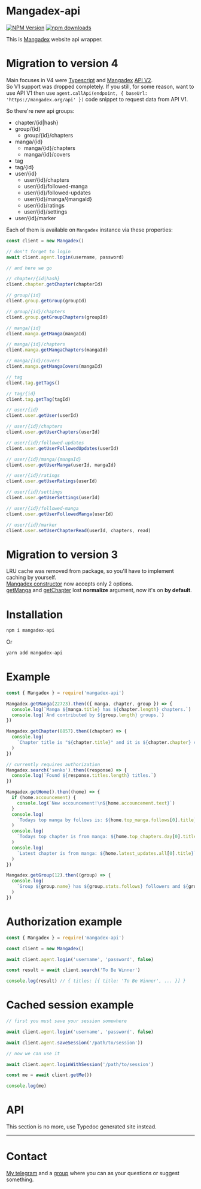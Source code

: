 # Mangadex-api

[![NPM Version](https://img.shields.io/npm/v/mangadex-api.svg?style=flat-square)](https://www.npmjs.com/package/mangadex-api)
[![npm downloads](https://img.shields.io/npm/dm/mangadex-api.svg?style=flat-square)](http://npm-stat.com/charts.html?package=mangadex-api)

This is [Mangadex](https://mangadex.org) website api wrapper.

# Migration to version 4

Main focuses in V4 were [Typescript](https://www.typescriptlang.org/) and [Mangadex](https://mangadex.org/) [API V2](https://mangadex.org/thread/351011).  
So V1 support was dropped completely. If you still, for some reason, want to use API V1 then use `agent.callApi(endpoint, { baseUrl: 'https://mangadex.org/api' })` code snippet to request data from API V1.  

So there're new api groups:
- chapter/{id|hash}
- group/{id}
  - group/{id}/chapters
- manga/{id}
  - manga/{id}/chapters
  - manga/{id}/covers
- tag
- tag/{id}
- user/{id}
  - user/{id}/chapters
  - user/{id}/followed-manga
  - user/{id}/followed-updates
  - user/{id}/manga/{mangaId}
  - user/{id}/ratings
  - user/{id}/settings
- user/{id}/marker

Each of them is available on `Mangadex` instance via these properties:

```js
const client = new Mangadex()

// don't forget to login
await client.agent.login(username, password)

// and here we go

// chapter/{id|hash}
client.chapter.getChapter(chapterId)

// group/{id}
client.group.getGroup(groupId)

// group/{id}/chapters
client.group.getGroupChapters(groupId)

// manga/{id}
client.manga.getManga(mangaId)

// manga/{id}/chapters
client.manga.getMangaChapters(mangaId)

// manga/{id}/covers
client.manga.getMangaCovers(mangaId)

// tag
client.tag.getTags()

// tag/{id}
client.tag.getTag(tagId)

// user/{id}
client.user.getUser(userId)

// user/{id}/chapters
client.user.getUserChapters(userId)

// user/{id}/followed-updates
client.user.getUserFollowedUpdates(userId)

// user/{id}/manga/{mangaId}
client.user.getUserManga(userId, mangaId)

// user/{id}/ratings
client.user.getUserRatings(userId)

// user/{id}/settings
client.user.getUserSettings(userId)

// user/{id}/followed-manga
client.user.getUserFollowedManga(userId)

// user/{id}/marker
client.user.setUserChapterRead(userId, chapters, read)
```

# Migration to version 3

LRU cache was removed from package, so you'll have to implement caching by yourself.  
[Mangadex constructor](#Mangadex) now accepts only 2 options.  
[getManga](#getManga) and [getChapter](#getChapter) lost **normalize** argument, now it's on **by default**.

# Installation

```bash
npm i mangadex-api
```

Or

```bash
yarn add mangadex-api
```

# Example

```js
const { Mangadex } = require('mangadex-api')

Mangadex.getManga(22723).then(({ manga, chapter, group }) => {
  console.log(`Manga ${manga.title} has ${chapter.length} chapters.`)
  console.log(`And contributed by ${group.length} groups.`)
})

Mangadex.getChapter(8857).then((chapter) => {
  console.log(
    `Chapter title is "${chapter.title}" and it is ${chapter.chapter} chapter from ${chapter.volume} volume.`
  )
})

// currently requires authorization
Mangadex.search('senko').then((response) => {
  console.log(`Found ${response.titles.length} titles.`)
})

Mangadex.getHome().then((home) => {
  if (home.accouncement) {
    console.log(`New accouncement!\n${home.accouncement.text}`)
  }
  console.log(
    `Todays top manga by follows is: ${home.top_manga.follows[0].title}`
  )
  console.log(
    `Todays top chapter is from manga: ${home.top_chapters.day[0].title}`
  )
  console.log(
    `Latest chapter is from manga: ${home.latest_updates.all[0].title}`
  )
})

Mangadex.getGroup(12).then((group) => {
  console.log(
    `Group ${group.name} has ${group.stats.follows} followers and ${group.stats.total_chapters} total chapters uploaded!`
  )
})
```

# Authorization example

```js
const { Mangadex } = require('mangadex-api')

const client = new Mangadex()

await client.agent.login('username', 'password', false)

const result = await client.search('To Be Winner')

console.log(result) // { titles: [{ title: 'To Be Winner', ... }] }
```

# Cached session example

```js
// first you must save your session somewhere

await client.agent.login('username', 'password', false)

await client.agent.saveSession('/path/to/session'))

// now we can use it

await client.agent.loginWithSession('/path/to/session')

const me = await client.getMe())

console.log(me)
```


# API

This section is no more, use Typedoc generated site instead.

---

# Contact

[My telegram](https://t.me/ejnshtein) and a [group](https://t.me/nyaasi_chat) where you can as your questions or suggest something.
